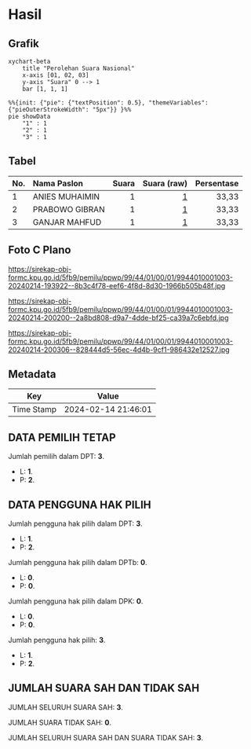 # Hasil

## Grafik

```mermaid
xychart-beta
    title "Perolehan Suara Nasional"
    x-axis [01, 02, 03]
    y-axis "Suara" 0 --> 1
    bar [1, 1, 1]
```

```mermaid
%%{init: {"pie": {"textPosition": 0.5}, "themeVariables": {"pieOuterStrokeWidth": "5px"}} }%%
pie showData
    "1" : 1
    "2" : 1
    "3" : 1
```

## Tabel

| No. | Nama Paslon    | Suara | Suara (raw) | Persentase |
|:--- |:-------------- | -----:| -----------:| ----------:|
| 1   | ANIES MUHAIMIN | 1     | [1][p-1]    | 33,33      |
| 2   | PRABOWO GIBRAN | 1     | [1][p-2]    | 33,33      |
| 3   | GANJAR MAHFUD  | 1     | [1][p-3]    | 33,33      |


[p-1]: https://github.com/gigit-pemilu/pemilu-2024/blob/main/pilpres/hitung-suara/sub/99-luar-negeri/sub/44-hanoi-vietnam/sub/01-hanoi-vietnam/sub/0001-hanoi-vietnam/sub/003-ksk-001/sub/paslon-1.txt
[p-2]: https://github.com/gigit-pemilu/pemilu-2024/blob/main/pilpres/hitung-suara/sub/99-luar-negeri/sub/44-hanoi-vietnam/sub/01-hanoi-vietnam/sub/0001-hanoi-vietnam/sub/003-ksk-001/sub/paslon-2.txt
[p-3]: https://github.com/gigit-pemilu/pemilu-2024/blob/main/pilpres/hitung-suara/sub/99-luar-negeri/sub/44-hanoi-vietnam/sub/01-hanoi-vietnam/sub/0001-hanoi-vietnam/sub/003-ksk-001/sub/paslon-3.txt

## Foto C Plano

https://sirekap-obj-formc.kpu.go.id/5fb9/pemilu/ppwp/99/44/01/00/01/9944010001003-20240214-193922--8b3c4f78-eef6-4f8d-8d30-1966b505b48f.jpg

https://sirekap-obj-formc.kpu.go.id/5fb9/pemilu/ppwp/99/44/01/00/01/9944010001003-20240214-200200--2a8bd808-d9a7-4dde-bf25-ca39a7c6ebfd.jpg

https://sirekap-obj-formc.kpu.go.id/5fb9/pemilu/ppwp/99/44/01/00/01/9944010001003-20240214-200306--828444d5-56ec-4d4b-9cf1-986432e12527.jpg


## Metadata

| Key        | Value               |
| ---------- | ------------------- |
| Time Stamp | 2024-02-14 21:46:01 |


## DATA PEMILIH TETAP

Jumlah pemilih dalam DPT: **3**.
 * L: **1**.
 * P: **2**.

## DATA PENGGUNA HAK PILIH

Jumlah pengguna hak pilih dalam DPT: **3**.
 * L: **1**.
 * P: **2**.

Jumlah pengguna hak pilih dalam DPTb: **0**.
 * L: **0**.
 * P: **0**.

Jumlah pengguna hak pilih dalam DPK: **0**.
 * L: **0**.
 * P: **0**.

Jumlah pengguna hak pilih: **3**.
 * L: **1**.
 * P: **2**.

## JUMLAH SUARA SAH DAN TIDAK SAH

JUMLAH SELURUH SUARA SAH: **3**.

JUMLAH SUARA TIDAK SAH: **0**.

JUMLAH SELURUH SUARA SAH DAN SUARA TIDAK SAH: **3**.


